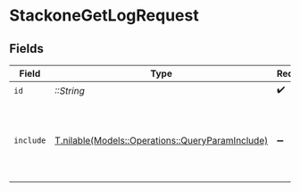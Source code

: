# StackoneGetLogRequest


## Fields

| Field                                                                                            | Type                                                                                             | Required                                                                                         | Description                                                                                      | Example                                                                                          |
| ------------------------------------------------------------------------------------------------ | ------------------------------------------------------------------------------------------------ | ------------------------------------------------------------------------------------------------ | ------------------------------------------------------------------------------------------------ | ------------------------------------------------------------------------------------------------ |
| `id`                                                                                             | *::String*                                                                                       | :heavy_check_mark:                                                                               | N/A                                                                                              |                                                                                                  |
| `include`                                                                                        | [T.nilable(Models::Operations::QueryParamInclude)](../../models/operations/queryparaminclude.md) | :heavy_minus_sign:                                                                               | The include parameter allows you to include additional data in the response.                     | step_logs                                                                                        |